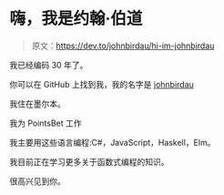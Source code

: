 # 嗨，我是约翰·伯道

> 原文：<https://dev.to/johnbirdau/hi-im-johnbirdau>

我已经编码 30 年了。

你可以在 GitHub 上找到我，我的名字是 [johnbirdau](https://github.com/johnbirdau)

我住在墨尔本。

我为 PointsBet 工作

我主要用这些语言编程:C#，JavaScript，Haskell，Elm。

我目前正在学习更多关于函数式编程的知识。

很高兴见到你。